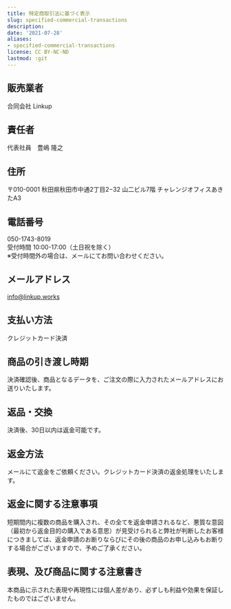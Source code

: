 ```yaml
---
title: 特定商取引法に基づく表示
slug: specified-commercial-transactions
description: 
date: '2021-07-28'
aliases:
- specified-commercial-transactions
license: CC BY-NC-ND
lastmod: :git
---
```


## 販売業者
合同会社 Linkup

## 責任者
代表社員　豊嶋 隆之

## 住所
〒010-0001
秋田県秋田市中通2丁目2−32 山二ビル7階 チャレンジオフィスあきたA3

## 電話番号
050-1743-8019  
受付時間 10:00-17:00（土日祝を除く）  
※受付時間外の場合は、メールにてお問い合わせください。  

## メールアドレス
info@linkup.works

## 支払い方法
クレジットカード決済

## 商品の引き渡し時期
決済確認後、商品となるデータを、ご注文の際に入力されたメールアドレスにお送りいたします。

## 返品・交換
決済後、30日以内は返金可能です。

## 返金方法
メールにて返金をご依頼ください。クレジットカード決済の返金処理をいたします。

## 返金に関する注意事項
短期間内に複数の商品を購入され、その全てを返金申請されるなど、悪質な意図（最初から返金目的の購入である意思）が見受けられると弊社が判断したお客様につきましては、返金申請のお断りならびにその後の商品のお申し込みもお断りする場合がございますので、予めご了承ください。

## 表現、及び商品に関する注意書き
本商品に示された表現や再現性には個人差があり、必ずしも利益や効果を保証したものではございません。

